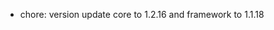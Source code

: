 <!-- The pattern we follow here is to keep the changelog for the latest version -->
<!-- Old changelogs are automatically attached to the GitHub releases -->

- chore: version update core to 1.2.16 and framework to 1.1.18